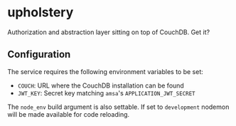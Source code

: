 # upholstery

Authorization and abstraction layer sitting on top of CouchDB. Get it?

## Configuration

The service requires the following environment variables to be set:

- `COUCH`: URL where the CouchDB installation can be found
- `JWT_KEY`: Secret key matching `amsa`'s `APPLICATION_JWT_SECRET`

The `node_env` build argument is also settable. If set to `development` nodemon will be made available for code reloading.
